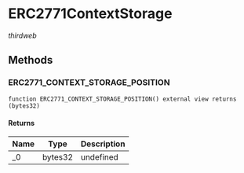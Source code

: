 # ERC2771ContextStorage

*thirdweb*







## Methods

### ERC2771_CONTEXT_STORAGE_POSITION

```solidity
function ERC2771_CONTEXT_STORAGE_POSITION() external view returns (bytes32)
```






#### Returns

| Name | Type | Description |
|---|---|---|
| _0 | bytes32 | undefined |





